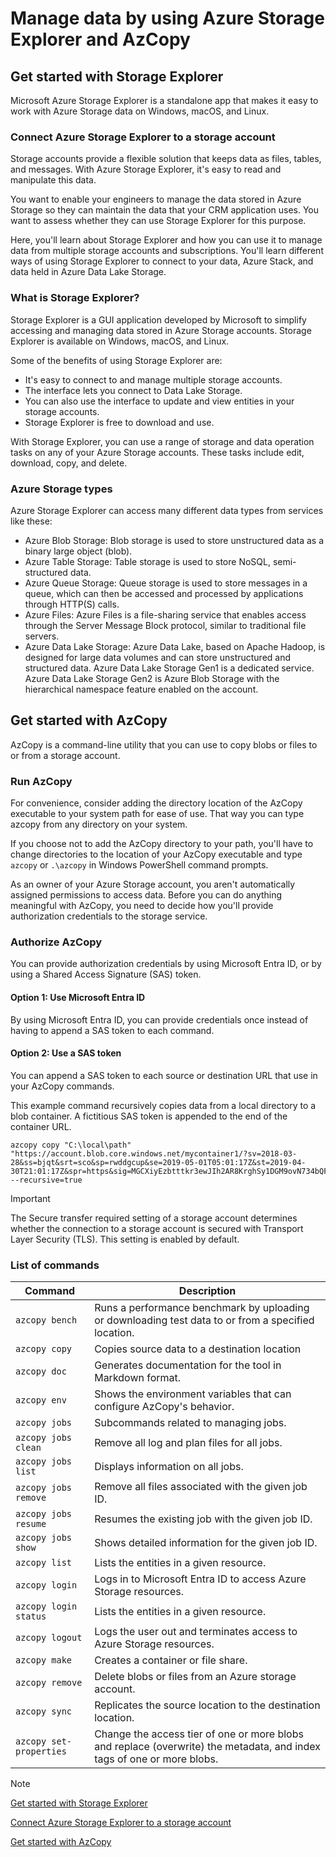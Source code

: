 # Manage data by using Azure Storage Explorer and AzCopy

## Get started with Storage Explorer

Microsoft Azure Storage Explorer is a standalone app that makes it easy to work with Azure Storage data on Windows, macOS, and Linux.

### Connect Azure Storage Explorer to a storage account

Storage accounts provide a flexible solution that keeps data as files, tables, and messages. With Azure Storage Explorer, it's easy to read and manipulate this data.

You want to enable your engineers to manage the data stored in Azure Storage so they can maintain the data that your CRM application uses. You want to assess whether they can use Storage Explorer for this purpose.

Here, you'll learn about Storage Explorer and how you can use it to manage data from multiple storage accounts and subscriptions. You'll learn different ways of using Storage Explorer to connect to your data, Azure Stack, and data held in Azure Data Lake Storage.

### What is Storage Explorer?

Storage Explorer is a GUI application developed by Microsoft to simplify accessing and managing data stored in Azure Storage accounts. Storage Explorer is available on Windows, macOS, and Linux.

Some of the benefits of using Storage Explorer are:

- It's easy to connect to and manage multiple storage accounts.
- The interface lets you connect to Data Lake Storage.
- You can also use the interface to update and view entities in your storage accounts.
- Storage Explorer is free to download and use.

With Storage Explorer, you can use a range of storage and data operation tasks on any of your Azure Storage accounts. These tasks include edit, download, copy, and delete.

### Azure Storage types

Azure Storage Explorer can access many different data types from services like these:

- Azure Blob Storage: Blob storage is used to store unstructured data as a binary large object (blob).
- Azure Table Storage: Table storage is used to store NoSQL, semi-structured data.
- Azure Queue Storage: Queue storage is used to store messages in a queue, which can then be accessed and processed by applications through HTTP(S) calls.
- Azure Files: Azure Files is a file-sharing service that enables access through the Server Message Block protocol, similar to traditional file servers.
- Azure Data Lake Storage: Azure Data Lake, based on Apache Hadoop, is designed for large data volumes and can store unstructured and structured data. Azure Data Lake Storage Gen1 is a dedicated service. Azure Data Lake Storage Gen2 is Azure Blob Storage with the hierarchical namespace feature enabled on the account.

## Get started with AzCopy

AzCopy is a command-line utility that you can use to copy blobs or files to or from a storage account.

### Run AzCopy

For convenience, consider adding the directory location of the AzCopy executable to your system path for ease of use. That way you can type azcopy from any directory on your system.

If you choose not to add the AzCopy directory to your path, you'll have to change directories to the location of your AzCopy executable and type `azcopy` or `.\azcopy` in Windows PowerShell command prompts.

As an owner of your Azure Storage account, you aren't automatically assigned permissions to access data. Before you can do anything meaningful with AzCopy, you need to decide how you'll provide authorization credentials to the storage service.

### Authorize AzCopy

You can provide authorization credentials by using Microsoft Entra ID, or by using a Shared Access Signature (SAS) token.

#### Option 1: Use Microsoft Entra ID

By using Microsoft Entra ID, you can provide credentials once instead of having to append a SAS token to each command.

#### Option 2: Use a SAS token

You can append a SAS token to each source or destination URL that use in your AzCopy commands.

This example command recursively copies data from a local directory to a blob container. A fictitious SAS token is appended to the end of the container URL.

```shell
azcopy copy "C:\local\path" "https://account.blob.core.windows.net/mycontainer1/?sv=2018-03-28&ss=bjqt&srt=sco&sp=rwddgcup&se=2019-05-01T05:01:17Z&st=2019-04-30T21:01:17Z&spr=https&sig=MGCXiyEzbtttkr3ewJIh2AR8KrghSy1DGM9ovN734bQF4%3D" --recursive=true
```

>[!IMPORTANT]
The Secure transfer required setting of a storage account determines whether the connection to a storage account is secured with Transport Layer Security (TLS). This setting is enabled by default.
<!-- MD028/no-blanks-blockquote -->

### List of commands

|Command|Description|
|---|---|
|`azcopy bench`|Runs a performance benchmark by uploading or downloading test data to or from a specified location.|
|`azcopy copy`|Copies source data to a destination location|
|`azcopy doc`|Generates documentation for the tool in Markdown format.|
|`azcopy env`|Shows the environment variables that can configure AzCopy's behavior.|
|`azcopy jobs`|Subcommands related to managing jobs.|
|`azcopy jobs clean`| Remove all log and plan files for all jobs.|
|`azcopy jobs list`| Displays information on all jobs.|
|`azcopy jobs remove`| Remove all files associated with the given job ID.|
|`azcopy jobs resume`| Resumes the existing job with the given job ID.|
|`azcopy jobs show`| Shows detailed information for the given job ID.|
|`azcopy list`| Lists the entities in a given resource.|
|`azcopy login`| Logs in to Microsoft Entra ID to access Azure Storage resources.|
|`azcopy login status`| Lists the entities in a given resource.|
|`azcopy logout`| Logs the user out and terminates access to Azure Storage resources.|
|`azcopy make`| Creates a container or file share.|
|`azcopy remove`| Delete blobs or files from an Azure storage account.|
|`azcopy sync`| Replicates the source location to the destination location.|
|`azcopy set-properties`|Change the access tier of one or more blobs and replace (overwrite) the metadata, and index tags of one or more blobs.|

>[!NOTE]
>[Get started with Storage Explorer](https://learn.microsoft.com/en-us/azure/storage/storage-explorer/vs-azure-tools-storage-manage-with-storage-explorer)
>
>[Connect Azure Storage Explorer to a storage account](https://learn.microsoft.com/en-us/training/modules/upload-download-and-manage-data-with-azure-storage-explorer/2-connect-storage-account)
>
>[Get started with AzCopy](https://learn.microsoft.com/en-us/azure/storage/common/storage-use-azcopy-v10)
